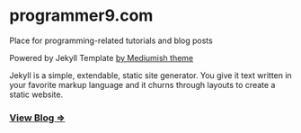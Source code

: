 # programmer9.com

Place for programming-related tutorials and blog posts

Powered by Jekyll Template [by Mediumish theme ](https://wowthemesnet.github.io/mediumish-theme-jekyll/) 

Jekyll is a simple, extendable, static site generator. You give it text written in your favorite markup language and it churns through layouts to create a static website.

### [View Blog =>](https://programmer9.com/)

